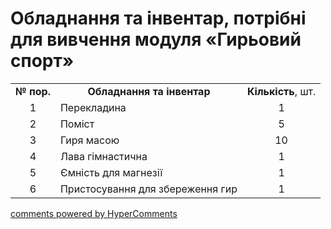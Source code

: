 <div id="hypercomments_widget" class="js-hypercomments-widget invisible"></div>

# Обладнання та інвентар, потрібні для вивчення модуля «Гирьовий спорт»

<table>
<tbody>
<tr>
<td align="center"><b>№ пор.</b></td>
<td align="center"><b>Обладнання та інвентар</b></td>
<td align="center"><b>Кількість</b>, шт.</td>
</tr>
<tr class="odd">
<td align="center">1</td>
<td>Перекладина</td>
<td align="center">1</td>
</tr>
<tr class="even">
<td align="center">2</td>
<td>Поміст</td>
<td align="center">5</td>
</tr>
<tr class="odd">
<td align="center">3</td>
<td>Гиря масою</td>
<td align="center">10</td>
</tr>
<tr class="even">
<td align="center">4</td>
<td>Лава гімнастична</td>
<td align="center">1</td>
</tr>
<tr class="odd">
<td align="center">5</td>
<td>Ємність для магнезії</td>
<td align="center">1</td>
</tr>
<tr class="even">
<td align="center">6</td>
<td>Пристосування для збереження гир</td>
<td align="center">1</td>
</tr>
</tbody>
</table>

<div class="js-hypercomments-container">
    <a href="http://hypercomments.com" class="hc-link" title="comments widget">comments powered by HyperComments</a>
</div>